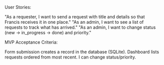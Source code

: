 User Stories:

"As a requester, I want to send a request with title and details so that Francis receives it in one place."
"As an admin, I want to see a list of requests to track what has arrived."
"As an admin, I want to change status (new → in_progress → done) and priority."

MVP Acceptance Criteria:

Form submission creates a record in the database (SQLite).
Dashboard lists requests ordered from most recent.
I can change status/priority.
